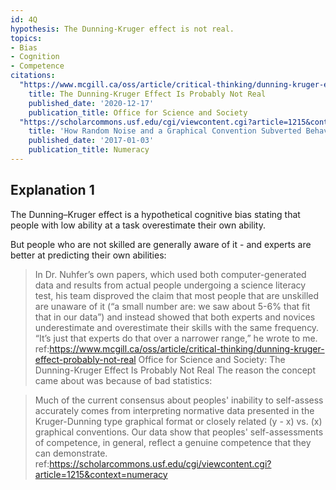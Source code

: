 ```yaml
---
id: 4Q
hypothesis: The Dunning-Kruger effect is not real. 
topics:
- Bias
- Cognition
- Competence
citations:
  "https://www.mcgill.ca/oss/article/critical-thinking/dunning-kruger-effect-probably-not-real":
    title: The Dunning-Kruger Effect Is Probably Not Real
    published_date: '2020-12-17'
    publication_title: Office for Science and Society
  "https://scholarcommons.usf.edu/cgi/viewcontent.cgi?article=1215&context=numeracy":
    title: 'How Random Noise and a Graphical Convention Subverted Behavioral Scientists Explanations of Self-Assessment Data: Numeracy Underlies Better Alternatives'
    published_date: '2017-01-03'
    publication_title: Numeracy
---
```


## Explanation 1

The Dunning–Kruger effect is a hypothetical cognitive bias stating that people with low ability at a task overestimate their own ability.

But people who are not skilled are generally aware of it - and experts are better at predicting their own abilities:

> In Dr. Nuhfer’s own papers, which used both computer-generated data and results from actual people undergoing a science literacy test, his team disproved the claim that most people that are unskilled are unaware of it (“a small number are: we saw about 5-6% that fit that in our data”) and instead showed that both experts and novices underestimate and overestimate their skills with the same frequency. “It’s just that experts do that over a narrower range,” he wrote to me.
> ref:https://www.mcgill.ca/oss/article/critical-thinking/dunning-kruger-effect-probably-not-real
Office for Science and Society: The Dunning-Kruger Effect Is Probably Not Real
The reason the concept came about was because of bad statistics:

> Much of the current consensus about peoples' inability to self-assess accurately comes from interpreting normative data presented in the Kruger-Dunning type graphical format or closely related (y - x) vs. (x) graphical conventions. Our data show that peoples' self-assessments of competence, in general, reflect a genuine competence that they can demonstrate.
> ref:https://scholarcommons.usf.edu/cgi/viewcontent.cgi?article=1215&context=numeracy